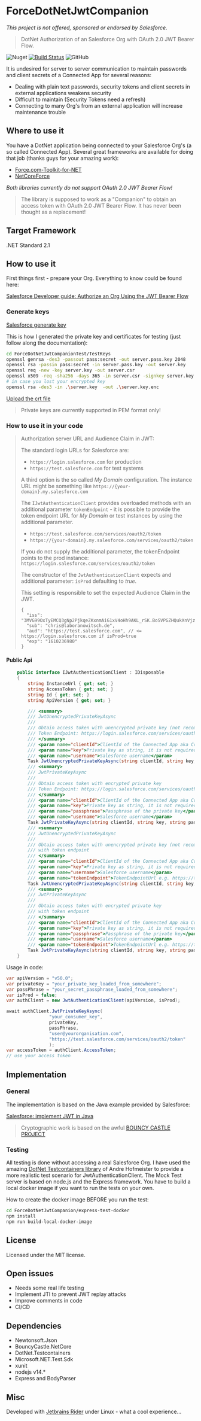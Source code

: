 # ForceDotNetJwtCompanion
*This project is not offered, sponsored or endorsed by Salesforce.*
> DotNet Authorization of an Salesforce Org with OAuth 2.0 JWT Bearer Flow.

![Nuget](https://img.shields.io/nuget/v/ForceDotNetJwtCompanion?style=plastic)
[![Build Status](https://dev.azure.com/laboranowitsch/external-projects/_apis/build/status/ForceDotNetJwtCompanion-build-and-publish?branchName=master)](https://dev.azure.com/laboranowitsch/external-projects/_build/latest?definitionId=9&branchName=master)
![GitHub](https://img.shields.io/github/license/claboran/ForceDotNetJwtCompanion)

It is undesired for server to server communication to maintain passwords and client secrets of a Connected App
for several reasons:

* Dealing with plain text passwords, security tokens and client secrets in external applications weakens security
* Difficult to maintain (Security Tokens need a refresh)
* Connecting to many Org's from an external application will increase maintenance trouble

## Where to use it
You have a DotNet application being connected to your Salesforce Org's (a so called Connected App).
Several great frameworks are available for doing that job (thanks guys for your amazing work):
* [Force.com-Toolkit-for-NET](https://github.com/wadewegner/Force.com-Toolkit-for-NET)
* [NetCoreForce](https://github.com/anthonyreilly/NetCoreForce)

*Both libraries currently do not support OAuth 2.0 JWT Bearer Flow!*

> The library is supposed to work as a "Companion" to obtain an access token with OAuth 2.0 JWT Bearer Flow. It has never been thought as a replacement!
## Target Framework
.NET Standard 2.1

## How to use it
First things first - prepare your Org. Everything to know could be found here:

[Salesforce Developer guide: Authorize an Org Using the JWT Bearer Flow](https://developer.salesforce.com/docs/atlas.en-us.sfdx_dev.meta/sfdx_dev/sfdx_dev_auth_jwt_flow.htm#sfdx_dev_auth_jwt_flow)

### Generate keys

[Salesforce generate key](https://developer.salesforce.com/docs/atlas.en-us.sfdx_dev.meta/sfdx_dev/sfdx_dev_auth_key_and_cert.htm)

This is how I generated the private key and certificates for testing (just follow along the documentation):
```bash
cd ForceDotNetJwtCompanionTest/TestKeys 
openssl genrsa -des3 -passout pass:secret -out server.pass.key 2048
openssl rsa -passin pass:secret -in server.pass.key -out server.key
openssl req -new -key server.key -out server.csr
openssl x509 -req -sha256 -days 365 -in server.csr -signkey server.key -out server.crt
# in case you lost your encrypted key
openssl rsa -des3 -in .\server.key  -out .\server.key.enc
```
[Upload the crt file](https://developer.salesforce.com/docs/atlas.en-us.sfdx_dev.meta/sfdx_dev/sfdx_dev_auth_connected_app.htm)

> Private keys are currently supported in PEM format only!

### How to use it in your code

> Authorization server URL and Audience Claim in JWT:
>
> The standard login URLs for Salesforce are:
> * `https://login.salesforce.com` for production
> * `https://test.salesforce.com` for test systems
> 
> A third option is the so called *My Domain* configuration.  The instance URL might be something like `https://{your-domain}.my.salesforce.com`
> 
> The `IJwtAuthenticationClient` provides overloaded methods with an additional parameter `tokenEndpoint` - it is possible to provide the token endpoint URL 
> for *My Domain* or test instances by using the additional parameter.
> 
> * `https://test.salesforce.com/services/oauth2/token`
> * `https://{your-domain}.my.salesforce.com/services/oauth2/token`
> 
> If you do not supply the additional parameter, the tokenEndpoint points to the prod instance: `https://login.salesforce.com/services/oauth2/token`
> 
> The constructor of the `JwtAuthenticationClient` expects and additional parameter: `isProd` defaulting
> to *true*.
> 
> This setting is responsible to set the expected Audience Claim in the JWT.
> 
> ```
> {
>   "iss": "3MVG99OxTyEMCQ3gNp2PjkqeZKxnmAiG1xV4oHh9AKL_rSK.BoSVPGZHQukXnVjzRgSuQqGn75NL7yfkQcyy7",
>   "sub": "chris@laboranowitsch.de",
>   "aud": "https://test.salesforce.com", // <= https://login.salesforce.com if isProd=true
>   "exp": "1610236980"
> }
> ```

#### Public Api
```csharp
    public interface IJwtAuthenticationClient : IDisposable
    {
        string InstanceUrl { get; set; }
        string AccessToken { get; set; }
        string Id { get; set; }
        string ApiVersion { get; set; }

        /// <summary>
        /// JwtUnencryptedPrivateKeyAsync
        ///
        /// Obtain access token with unencrypted private key (not recommended)
        /// Token Endpoint: https://login.salesforce.com/services/oauth2/token (production) 
        /// </summary>
        /// <param name="clientId">ClientId of the Connected App aka Consumer Key</param>
        /// <param name="key">Private key as string, it is not required to remove header and footer</param>
        /// <param name="username">Salesforce username</param>
        Task JwtUnencryptedPrivateKeyAsync(string clientId, string key, string username);
        /// <summary>
        /// JwtPrivateKeyAsync
        /// 
        /// Obtain access token with encrypted private key
        /// Token Endpoint: https://login.salesforce.com/services/oauth2/token (production) 
        /// </summary>
        /// <param name="clientId">ClientId of the Connected App aka Consumer Key</param>
        /// <param name="key">Private key as string, it is not required to remove header and footer</param>
        /// <param name="passphrase">Passphrase of the private key</param>
        /// <param name="username">Salesforce username</param>
        Task JwtPrivateKeyAsync(string clientId, string key, string passphrase, string username);
        /// <summary>
        /// JwtUnencryptedPrivateKeyAsync
        ///
        /// Obtain access token with unencrypted private key (not recommended)
        /// with token endpoint
        /// </summary>
        /// <param name="clientId">ClientId of the Connected App aka Consumer Key</param>
        /// <param name="key">Private key as string, it is not required to remove header and footer</param>
        /// <param name="username">Salesforce username</param>
        /// <param name="tokenEndpoint">TokenEndpointUrl e.g. https://test.salesforce.com/services/oauth2/token</param>
        Task JwtUnencryptedPrivateKeyAsync(string clientId, string key, string username, string tokenEndpoint);
        /// <summary>
        /// JwtPrivateKeyAsync
        ///
        /// Obtain access token with encrypted private key
        /// with token endpoint
        /// </summary>
        /// <param name="clientId">ClientId of the Connected App aka Consumer Key</param>
        /// <param name="key">Private key as string, it is not required to remove header and footer</param>
        /// <param name="passphrase">Passphrase of the private key</param>
        /// <param name="username">Salesforce username</param>
        /// <param name="tokenEndpoint">TokenEndpointUrl e.g. https://test.salesforce.com/services/oauth2/token</param>
        Task JwtPrivateKeyAsync(string clientId, string key, string passphrase, string username, string tokenEndpoint);
    }
```
Usage in code:
```csharp
var apiVersion = "v50.0";
var privateKey = "your_private_key_loaded_from_somewhere";
var passPhrase = "your_secret_passphrase_loaded_from_somewhere";
var isProd = false;
var authClient = new JwtAuthenticationClient(apiVersion, isProd);

await authClient.JwtPrivateKeyAsync(
                "your_consumer_key", 
                privateKey,
                passPhrase, 
                "user@yourorganisation.com", 
                "https://test.salesforce.com/services/oauth2/token"
                );
var accessToken = authClient.AccessToken;
// use your access token
```
## Implementation
### General
The implementation is based on the Java example provided by Salesforce:

[Salesforce: implement JWT in Java](https://help.salesforce.com/articleView?id=remoteaccess_oauth_jwt_flow.htm&type=5)

> Cryptographic work is based on the awful [BOUNCY CASTLE PROJECT](https://www.bouncycastle.org/csharp/index.html)  
### Testing
All testing is done without accessing a real Salesforce Org. I have used the amazing [DotNet Testcontainers library](https://github.com/HofmeisterAn/dotnet-testcontainers) of Andre Hofmeister to provide a more realistic test scenario for
JwtAuthenticationClient.
The Mock Test server is based on node.js and the Express framework. You have to build a local docker image if you want
to run the tests on your own.

How to create the docker image BEFORE you run the test:
```bash
cd ForceDotNetJwtCompanion/express-test-docker
npm install
npm run build-local-docker-image
```
## License
Licensed under the MIT license.

## Open issues
* Needs some real life testing
* Implement JTI to prevent JWT replay attacks
* Improve comments in code
* CI/CD

## Dependencies
* Newtonsoft.Json
* BouncyCastle.NetCore
* DotNet.Testcontainers
* Microsoft.NET.Test.Sdk
* xunit
* nodejs v14.*
* Express and BodyParser

## Misc
Developed with [Jetbrains Rider](https://www.jetbrains.com/rider/) under Linux - what a cool experience...
